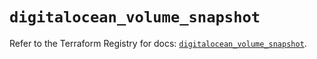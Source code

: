 # `digitalocean_volume_snapshot`

Refer to the Terraform Registry for docs: [`digitalocean_volume_snapshot`](https://registry.terraform.io/providers/digitalocean/digitalocean/2.55.0/docs/resources/volume_snapshot).
